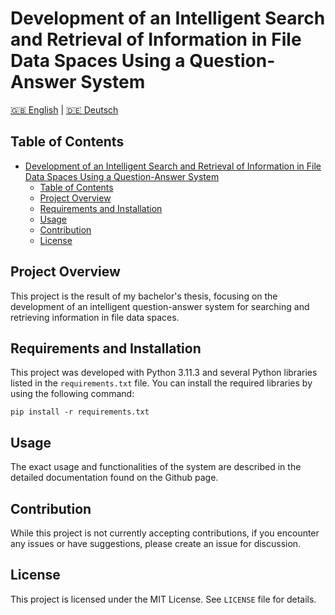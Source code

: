 # Development of an Intelligent Search and Retrieval of Information in File Data Spaces Using a Question-Answer System

[🇬🇧 English](./README.md) | [🇩🇪 Deutsch](./README.de.md)

## Table of Contents
- [Development of an Intelligent Search and Retrieval of Information in File Data Spaces Using a Question-Answer System](#development-of-an-intelligent-search-and-retrieval-of-information-in-file-data-spaces-using-a-question-answer-system)
  - [Table of Contents](#table-of-contents)
  - [Project Overview](#project-overview)
  - [Requirements and Installation](#requirements-and-installation)
  - [Usage](#usage)
  - [Contribution](#contribution)
  - [License](#license)

## Project Overview
This project is the result of my bachelor's thesis, focusing on the development of an intelligent question-answer system for searching and retrieving information in file data spaces.

## Requirements and Installation
This project was developed with Python 3.11.3 and several Python libraries listed in the `requirements.txt` file. You can install the required libraries by using the following command:
```shell
pip install -r requirements.txt
```

## Usage
The exact usage and functionalities of the system are described in the detailed documentation found on the Github page.

## Contribution
While this project is not currently accepting contributions, if you encounter any issues or have suggestions, please create an issue for discussion.

## License
This project is licensed under the MIT License. See `LICENSE` file for details.